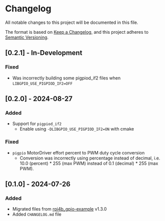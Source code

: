 # Changelog
All notable changes to this project will be documented in this file.

The format is based on [Keep a Changelog](https://keepachangelog.com/en/1.0.0/),
and this project adheres to [Semantic Versioning](https://semver.org/spec/v2.0.0.html).


## [0.2.1] - In-Development

### Fixed
- Was incorrectly building some pigpiod_if2 files when `LIBGPIO_USE_PIGPIOD_IF2=OFF`


## [0.2.0] - 2024-08-27

### Added
- Support for `pigpiod_if2`
    - Enable using `-DLIBGPIO_USE_PIGPIOD_IF2=ON` with cmake

### Fixed
- `pigpio` MotorDriver effort percent to PWM duty cycle conversion
    - Conversion was incorrectly using percentage instead of decimal, i.e. 10.0 (percent) * 255 (max PWM) instead of 0.1 (decimal) * 255 (max PWM).


## [0.1.0] - 2024-07-26

### Added
- Migrated files from [rpi4b_gpio-example](https://github.com/buildrobotsbetter/rpi4b_gpio-example) v1.3.0
- Added `CHANGELOG.md` file
